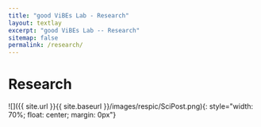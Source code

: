 ```yaml
---
title: "good ViBEs Lab - Research"
layout: textlay
excerpt: "good ViBEs Lab -- Research"
sitemap: false
permalink: /research/
---
```


# Research

![]({{ site.url }}{{ site.baseurl }}/images/respic/SciPost.png){: style="width: 70%; float: center; margin: 0px"}
